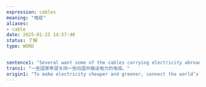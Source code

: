 ```yaml
---
expression: cables
meaning: "电缆"
aliases: 
- cable
date: 2025-01-25 14:57:40
status: 了解
type: WORD


sentence1: "Several want some of the cables carrying electricity abroad to be switched off."
trans1: "一些国家希望关闭一些向国外输送电力的电缆。"
origin1: "To make electricity cheaper and greener, connect the world’s grids.md"
---
```

